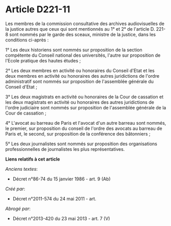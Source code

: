 # Article D221-11

Les membres de la commission consultative des archives audiovisuelles de la justice autres que ceux qui sont mentionnés au 1°
et 2° de l'article D. 221-8 sont nommés par le garde des sceaux, ministre de la justice, dans les conditions ci-après :

1° Les deux historiens sont nommés sur proposition de la section compétente du Conseil national des universités, l'autre sur
proposition de l'Ecole pratique des hautes études ;

2° Les deux membres en activité ou honoraires du Conseil d'Etat et les deux membres en activité ou honoraires des autres
juridictions de l'ordre administratif sont nommés sur proposition de l'assemblée générale du Conseil d'Etat ;

3° Les deux magistrats en activité ou honoraires de la Cour de cassation et les deux magistrats en activité ou honoraires des
autres juridictions de l'ordre judiciaire sont nommés sur proposition de l'assemblée générale de la Cour de cassation ;

4° L'avocat au barreau de Paris et l'avocat d'un autre barreau sont nommés, le premier, sur proposition du conseil de l'ordre
des avocats au barreau de Paris et, le second, sur proposition de la conférence des bâtonniers ;

5° Les deux journalistes sont nommés sur proposition des organisations professionnelles de journalistes les plus
représentatives.

**Liens relatifs à cet article**

_Anciens textes_:

  - Décret n°86-74 du 15 janvier 1986 - art. 9 (Ab)

_Créé par_:

  - Décret n°2011-574 du 24 mai 2011  - art.

_Abrogé par_:

  - Décret n°2013-420 du 23 mai 2013 - art. 7 (V)
